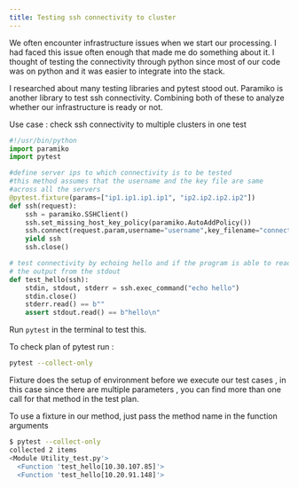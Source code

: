 ```yaml
---
title: Testing ssh connectivity to cluster
---
```


We often encounter infrastructure issues when we start our processing. I had faced this issue often enough that made me do something about it. I thought of testing the connectivity through python since most of our code was on python and it was easier to integrate into the stack.

I researched about many testing libraries and pytest stood out. Paramiko is another library to test ssh connectivity. Combining both of these to analyze whether our infrastructure is ready or not.

Use case :  check ssh connectivity to multiple clusters in one test

~~~python
#!/usr/bin/python
import paramiko
import pytest

#define server ips to which connectivity is to be tested
#this method assumes that the username and the key file are same 
#across all the servers
@pytest.fixture(params=["ip1.ip1.ip1.ip1", "ip2.ip2.ip2.ip2"])
def ssh(request):
    ssh = paramiko.SSHClient()
    ssh.set_missing_host_key_policy(paramiko.AutoAddPolicy())
    ssh.connect(request.param,username="username",key_filename="connect.pem")
    yield ssh
    ssh.close()

# test connectivity by echoing hello and if the program is able to read
# the output from the stdout
def test_hello(ssh):
    stdin, stdout, stderr = ssh.exec_command("echo hello")
    stdin.close()
    stderr.read() == b""
    assert stdout.read() == b"hello\n"
~~~

Run `pytest` in the terminal to test this.

To check plan of pytest run :
~~~sh
pytest --collect-only
~~~

Fixture does the setup of environment before we execute our test cases , in this case since there are multiple parameters , you can find more than one call for that method in the test plan.

To use a fixture in our method, just pass the method name in the function arguments
~~~sh
$ pytest --collect-only
collected 2 items 
<Module Utility_test.py'>
  <Function 'test_hello[10.30.107.85]'>
  <Function 'test_hello[10.20.91.148]'>
~~~

